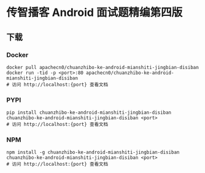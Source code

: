 # 传智播客 Android 面试题精编第四版

## 下载

### Docker

```
docker pull apachecn0/chuanzhibo-ke-android-mianshiti-jingbian-disiban
docker run -tid -p <port>:80 apachecn0/chuanzhibo-ke-android-mianshiti-jingbian-disiban
# 访问 http://localhost:{port} 查看文档
```

### PYPI

```
pip install chuanzhibo-ke-android-mianshiti-jingbian-disiban
chuanzhibo-ke-android-mianshiti-jingbian-disiban <port>
# 访问 http://localhost:{port} 查看文档
```

### NPM

```
npm install -g chuanzhibo-ke-android-mianshiti-jingbian-disiban
chuanzhibo-ke-android-mianshiti-jingbian-disiban <port>
# 访问 http://localhost:{port} 查看文档
```